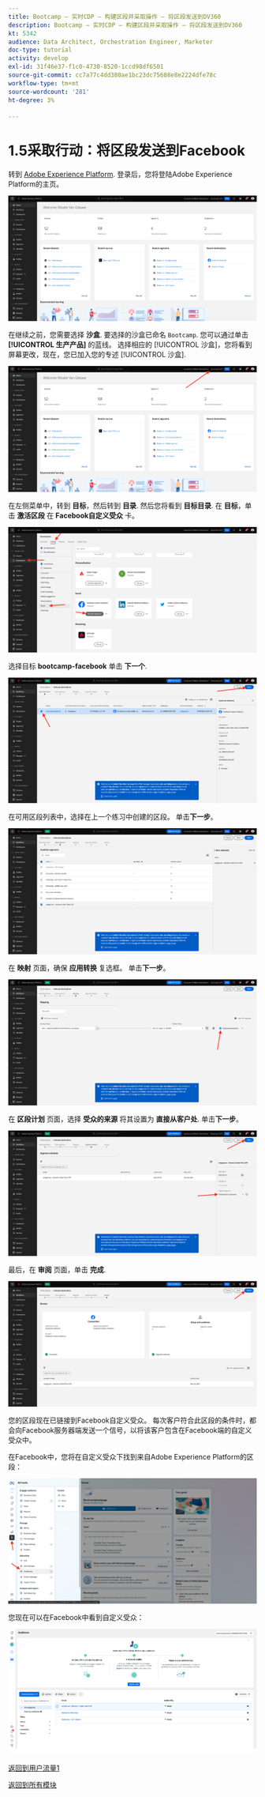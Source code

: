 ```yaml
---
title: Bootcamp — 实时CDP — 构建区段并采取操作 — 将区段发送到DV360
description: Bootcamp — 实时CDP — 构建区段并采取操作 — 将区段发送到DV360
kt: 5342
audience: Data Architect, Orchestration Engineer, Marketer
doc-type: tutorial
activity: develop
exl-id: 31f46e37-f1c0-4730-8520-1ccd98df6501
source-git-commit: cc7a77c4dd380ae1bc23dc75608e8e2224dfe78c
workflow-type: tm+mt
source-wordcount: '281'
ht-degree: 3%

---
```


# 1.5采取行动：将区段发送到Facebook

转到 [Adobe Experience Platform](https://experience.adobe.com/platform). 登录后，您将登陆Adobe Experience Platform的主页。

![数据获取](./images/home.png)

在继续之前，您需要选择 **沙盒**. 要选择的沙盒已命名 ``Bootcamp``. 您可以通过单击 **[!UICONTROL 生产产品]** 的蓝线。 选择相应的 [!UICONTROL 沙盒]，您将看到屏幕更改，现在，您已加入您的专述 [!UICONTROL 沙盒].

![数据获取](./images/sb1.png)

在左侧菜单中，转到 **目标**，然后转到 **目录**. 然后您将看到 **目标目录**. 在 **目标**，单击 **激活区段** 在 **Facebook自定义受众** 卡。

![RTCDP](./images/rtcdpgoogleseg.png)

选择目标 **bootcamp-facebook** 单击 **下一个**.

![RTCDP](./images/rtcdpcreatedest2.png)

在可用区段列表中，选择在上一个练习中创建的区段。 单击&#x200B;**下一步**。

![RTCDP](./images/rtcdpcreatedest3.png)

在 **映射** 页面，确保 **应用转换** 复选框。 单击&#x200B;**下一步**。

![RTCDP](./images/rtcdpcreatedest4a.png)

在 **区段计划** 页面，选择 **受众的来源** 将其设置为 **直接从客户处**. 单击&#x200B;**下一步**。

![RTCDP](./images/rtcdpcreatedest4.png)

最后，在 **审阅** 页面，单击 **完成**.

![RTCDP](./images/rtcdpcreatedest5.png)

您的区段现在已链接到Facebook自定义受众。 每次客户符合此区段的条件时，都会向Facebook服务器端发送一个信号，以将该客户包含在Facebook端的自定义受众中。

在Facebook中，您将在自定义受众下找到来自Adobe Experience Platform的区段：

![RTCDP](./images/rtcdpcreatedest5b.png)

您现在可以在Facebook中看到自定义受众：

![RTCDP](./images/rtcdpcreatedest5a.png)

[返回到用户流量1](./uc1.md)

[返回到所有模块](../../overview.md)
